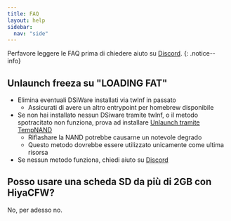 ```yaml
---
title: FAQ
layout: help
sidebar:
  nav: "side"
---
```


Perfavore leggere le FAQ prima di chiedere aiuto su [Discord](/help/discord).
{: .notice--info}

## Unlaunch freeza su "LOADING FAT"

- Elimina eventuali DSiWare installati via twlnf in passato
  - Assicurati di avere un altro entrypoint per homebrew disponibile
- Se non hai installato nessun DSiware tramite twlnf, o il metodo spotracitato non funziona, prova ad installare [Unlaunch tramite TempNAND](/more/installing-unlaunch-(tempnand))
  - Riflashare la NAND potrebbe causarne un notevole degrado
  - Questo metodo dovrebbe essere utilizzato unicamente come ultima risorsa
- Se nessun metodo funziona, chiedi aiuto su [Discord](/help/discord)

## Posso usare una scheda SD da più di 2GB con HiyaCFW?

No, per adesso no.
